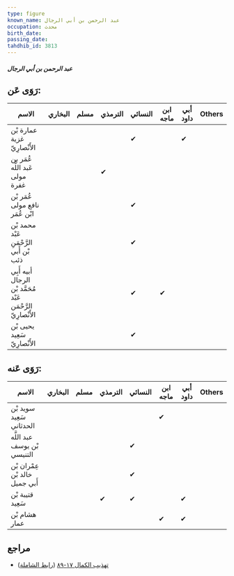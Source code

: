 ```yaml
---
type: figure
known_name: عبد الرحمن بن أبي الرجال
occupation: محدث
birth_date:
passing_date:
tahdhib_id: 3813
---
```

##### عبد الرحمن بن أبي الرجال

## رَوَى عَن:
| الاسم                                                        | البخاري | مسلم | الترمذي | النسائي | ابن ماجه | أبي داود | Others |
| ------------------------------------------------------------ | ------- | ---- | ------- | ------- | -------- | -------- | ------ |
| عمارة بْن غزية الأَنْصارِيّ                                  |         |      |         | ✔       |          | ✔        |        |
| عُمَر بن عَبد اللَّه مولى غفرة                               |         |      | ✔       |         |          |          |        |
| عُمَر بْن نافع مولى ابْن عُمَر                               |         |      |         | ✔       |          |          |        |
| محمد بْن عَبْد الرَّحْمَنِ بْن أَبي ذئب                      |         |      |         | ✔       |          |          |        |
| أبيه أَبِي الرجال مُحَمَّد بْن عَبْد الرَّحْمَن الأَنْصارِيّ |         |      |         | ✔       | ✔        |          |        |
| يحيى بْن سَعِيد الأَنْصارِيّ                                 |         |      |         | ✔       |          |          |        |
## رَوَى عَنه:
| الاسم                          | البخاري | مسلم | الترمذي | النسائي | ابن ماجه | أبي داود | Others |
| ------------------------------ | ------- | ---- | ------- | ------- | -------- | -------- | ------ |
| سويد بْن سَعِيد الحدثاني       |         |      |         |         | ✔        |          |        |
| عبد اللَّه بْن يوسف التنيسي    |         |      |         | ✔       |          |          |        |
| عِمْران بْن خالد بْن أَبي جميل |         |      |         | ✔       |          |          |        |
| قتيبة بْن سَعِيد               |         |      | ✔       | ✔       |          | ✔        |        |
| هشام بْن عمار                  |         |      |         |         | ✔        | ✔        |        |
## مراجع
- [تهذيب الكمال ١٧-٨٩](obsidian://open?vault=Tahdhib-al-Kamal&file=Figures/٣٨١٣-عبد%20الرحمن%20بن%20أبي%20الرجال) ([رابط الشاملة](https://shamela.ws/book/3722/8639))